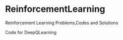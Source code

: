 # ReinforcementLearning
Reinforcement Learning Problems,Codes and Solutions 

Code for DeepQLearning
